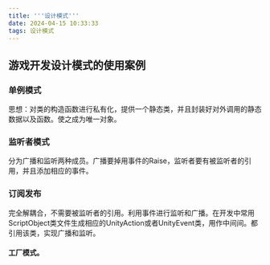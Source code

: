 ```yaml
---
title: '''设计模式'''
date: 2024-04-15 10:33:33
tags: 设计模式
---
```

## 游戏开发设计模式的使用案例

### 单例模式

思想：对类的构造函数进行私有化，提供一个静态类，并且封装好对外调用的静态数据以及函数。使之成为唯一对象。

### 监听者模式

分为广播和监听两种成员。广播要掉用事件的Raise，监听者要有被监听者的引用，并且添加相应的事件。

### 订阅发布

完全解耦合，不需要被监听者的引用。利用事件进行监听和广播。在开发中常用ScriptObject类文件生成相应的UnityAction或者UnityEvent类，用作中间间。都引用该类，实现广播和监听。

#### 工厂模式。
